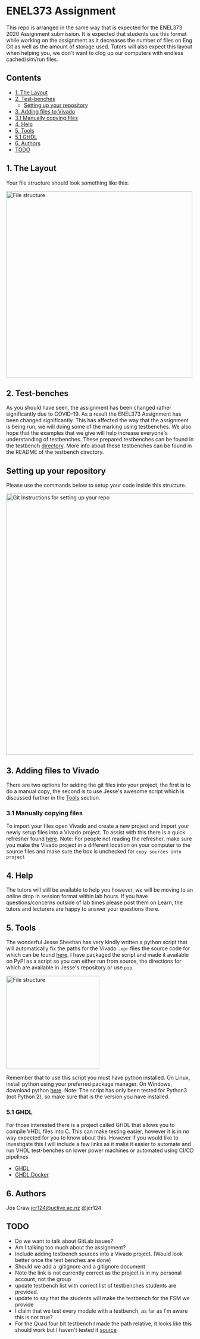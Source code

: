 # ENEL373 Assignment
This repo is arranged in the same way that is expected for the ENEL373 2020 Assignment submission.
It is expected that students use this format while working on the assignment as it decreases the
number of files on Eng Git as well as the amount of storage used. Tutors will also expect this layout when helping you, we don't
want to clog up our computers with endless cached/sim/run files.

## Contents

- [1. The Layout](#1-the-layout)
- [2. Test-benches](#2-test-benches)
    - [Setting up your repository](#setting-up-your-repository)
- [3. Adding files to Vivado](#3-adding-files-to-Vivado)
- [3.1 Manually copying files](#31-manually-copying-files)
- [4. Help](#4-help)
- [5. Tools](#5-tools)
- [5.1 GHDL](#51-ghdl)
- [6. Authors](#6-authors)
- [TODO](#todo)

## 1. The Layout
Your file structure should look something like this:

<img alt="File structure" src="https://storage.googleapis.com/enle373students/templatestructure.png" width="500" height="auto"/>

## 2. Test-benches
As you should have seen, the assignment has been changed rather significantly due to COVID-19. As a result the 
ENEL373 Assignment has been changed significantly. This has affected the way that the assignment is being run, 
we will doing some of the marking using testbenches. We also hope that the examples that we give will help increase everyone's understanding of 
testbenches. These prepared testbenches can be found in the testbench [directory](testbenches/). More info 
about these testbenches can be found in the README of the testbench directory.

## Setting up your repository
Please use the commands below to setup your code inside this structure.
<!-- 
```console
user@device:~$ git clone https://eng-git.canterbury.ac.nz/enel373-2020/enel373-template.git
	# Note: this will clone this temple repository
    # Copy your .vhd and .xdc files into the appropriate folders
    
user@device:~$ cd enel373-template/
    # Navigate into the project directory to preform the rest of the commands

user@device:~$ git add .
	# This stages the files you just added for commit
    
user@device:~$ git commit -m "Added my project files to template"
	# This commits the changes to you local repository with the commit
    # message: "Added my project files to template"'
    
user@device:~$ git remote set-url origin https://eng-git.canterbury.ac.nz/enel373-2020/$YOUR_PROJECT
	# The project you cloned has the url of origin at:
    # "https://eng-git.canterbury.ac.nz/enel373-2020/enel373-template.git"
    # this is not the url for your group so this command changes that url to your groups project
    
user@device:~$ git push origin master
	# This command pushes all of your commits to the remote (Eng Git). This
    # command could fail as the current layout and this my be very different
    # if this occurs use the next command.
    
user@device:~$ git push -f origin master
	# This command uses the -f flag to force push to the remote repository
    # this overwrites the remote repository with the local one. Only do this
    # if the previous command fails
```
 -->
<img alt="Git Instructions for setting up your repo" src="https://storage.googleapis.com/enle373students/git-instructions-v3.png" width="auto" height="700"/>

## 3. Adding files to Vivado
There are two options for adding the git files into your project, the first is to do a manual copy, the second is to use Jesse's awesome script which is discussed further in the 
[Tools](#tools) section.

### 3.1 Manually copying files
To import your files open Vivado and create a new project and import your newly setup files into a Vivado project.
To assist with this there is a quick refresher found [here](wiki/vivado-setup.md). Note: For people not reading the refresher, make sure
you make the Vivado project in a different location on your computer to the source files and make sure the box is unchecked for `copy sources into project`

## 4. Help
The tutors will still be available to help you however, we will be moving to an online drop in session format within lab hours. If you have questions/concerns outside of lab times 
please post them on Learn, the tutors and lecturers are happy to answer your questions there.

<a name="tools"></a>

## 5. Tools
The wonderful Jesse Sheehan has very kindly written a python script that will automatically fix the paths for the Vivado `.xpr` files the source code for which can be found 
[here](https://github.com/jpsheehan/vivado-xpr-fixer). I have packaged the script and made it available on PyPI as a script so you can either run from source, 
the directions for which are available in Jesse's repository or use `pip`.

<img alt="File structure" src="https://storage.googleapis.com/enle373students/pip-install-fixed.png" width="auto" height="250"/>

Remember that to use this script you must have python installed. On Linux, install python using your preferred package manager.
On Windows, download python [here](https://www.python.org/downloads/windows/).
Note: The script has only been tested for Python3 (not Python 2), so make sure that is the version you have installed.

### 5.1 GHDL
For those interested there is a project called GHDL that allows you to compile VHDL files into C. This can make testing easier, however it is in no way expected for you to know 
about this. However if you would like to investigate this I will include a few links as it make it easier to automate and run VHDL test-benches on lower power machines or
 automated using CI/CD pipelines

-   [GHDL](https://github.com/ghdl/ghdl)
-   [GHDL Docker](https://github.com/ghdl/docker)

## 6. Authors
Jos Craw <jcr124@uclive.ac.nz> @jcr124

## TODO
-   Do we want to talk about GitLab issues?
-   Am I talking too much about the assignment?
-   Include adding testbench sources into a Vivado project. (Would look better once the test benches are done)
-   Should we add a .gitignore and a gitignore document
-   Note the link is not currently correct as the project is in my personal account, not the group
-   update testbench list with correct list of testbenches students are provided.
-   update to say that the students will make the testbench for the FSM we provide
-   I claim that we test every module with a testbench, as far as I'm aware this is not true? 
-   For the Quad four bit testbench I made the path relative, it looks like this should work but I haven't tested it [source](https://www.xilinx.com/support/answers/66843.html)
